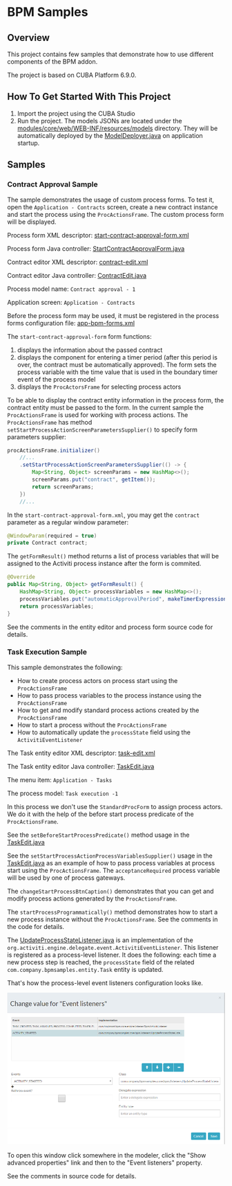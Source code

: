 # BPM Samples

## Overview

This project contains few samples that demonstrate how to use different components of the BPM addon.

The project is based on CUBA Platform 6.9.0.  

## How To Get Started With This Project

1. Import the project using the CUBA Studio
1. Run the project. The models JSONs are located under the [modules/core/web/WEB-INF/resources/models](modules/core/web/WEB-INF/resources/models) directory. They will be automatically deployed by the [ModelDeployer.java](modules/core/src/com/company/bpmsamples/core/bpm/ModelDeployer.java) on application startup.  

## Samples

### Contract Approval Sample

The sample demonstrates the usage of custom process forms. To test it, open the `Application - Contracts` screen, create a new contract instance and start the process using the `ProcActionsFrame`. The custom process form will be displayed.
 
Process form XML descriptor: [start-contract-approval-form.xml](modules/web/src/com/company/bpmsamples/web/forms/contract/start-contract-approval-form.xml)

Process form Java controller: [StartContractApprovalForm.java](modules/web/src/com/company/bpmsamples/web/forms/contract/StartContractApprovalForm.java)

Contract editor XML descriptor: [contract-edit.xml](modules/web/src/com/company/bpmsamples/web/contract/contract-edit.xml)

Contract editor Java controller: [ContractEdit.java](modules/web/src/com/company/bpmsamples/web/contract/ContractEdit.java)

Process model name: `Contract approval - 1`

Application screen: `Application - Contracts` 

Before the process form may be used, it must be registered in the process forms configuration file: [app-bpm-forms.xml](app-bpm-forms.xml)

The `start-contract-approval-form` form functions:
 
 1. displays the information about the passed contract
 1. displays the component for entering a timer period (after this period is over, the contract must be automatically approved). The form sets the process variable with the time value that is used in the boundary timer event of the process model
 1. displays the `ProcActorsFrame` for selecting process actors
 
 To be able to display the contract entity information in the process form, the contract entity must be passed to the form. In the current sample the `ProcActionsFrame` is used for working with process actions. The `ProcActionsFrame` has method `setStartProcessActionScreenParametersSupplier()` to specify form parameters supplier:

```java
procActionsFrame.initializer()
    //...
    .setStartProcessActionScreenParametersSupplier(() -> {
        Map<String, Object> screenParams = new HashMap<>();
        screenParams.put("contract", getItem());
        return screenParams;
    })
    //...
```

In the `start-contract-approval-form.xml`, you may get the `contract` parameter as a regular window parameter:

```java
@WindowParam(required = true)
private Contract contract;
```

The `getFormResult()` method returns a list of process variables that will be assigned to the Activiti process instance after the form is commited.

```java
@Override
public Map<String, Object> getFormResult() {
    HashMap<String, Object> processVariables = new HashMap<>();
    processVariables.put("automaticApprovalPeriod", makeTimerExpression(automaticApprovalPeriodField.getValue()));
    return processVariables;
}
``` 

See the comments in the entity editor and process form source code for details.

### Task Execution Sample

This sample demonstrates the following:

* How to create process actors on process start using the `ProcActionsFrame`
* How to pass process variables to the process instance using the `ProcActionsFrame`
* How to get and modify standard process actions created by the `ProcActionsFrame`
* How to start a process without the `ProcActionsFrame`
* How to automatically update the `processState` field using the `ActivitiEventListener`

The Task entity editor XML descriptor: [task-edit.xml](modules/web/src/com/company/bpmsamples/web/task/task-edit.xml)

The Task entity editor Java controller: [TaskEdit.java](modules/web/src/com/company/bpmsamples/web/task/TaskEdit.java)

The menu item: `Application - Tasks`

The process model: `Task execution -1`

In this process we don't use the `StandardProcForm` to assign process actors. We do it with the help of the before start process predicate of the `ProcActionsFrame`.

See the `setBeforeStartProcessPredicate()` method usage in the [TaskEdit.java](modules/web/src/com/company/bpmsamples/web/task/TaskEdit.java)   

See the `setStartProcessActionProcessVariablesSupplier()` usage in the [TaskEdit.java](modules/web/src/com/company/bpmsamples/web/task/TaskEdit.java) as an example of how to pass process variables at process start using the `ProcActionsFrame`. The `acceptanceRequired` process variable will be used by one of process gateways.

The `changeStartProcessBtnCaption()` demonstrates that you can get and modify process actions generated by the `ProcActionsFrame`. 

The `startProcessProgrammatically()` method demonstrates how to start a new process instance without the `ProcActionsFrame`. See the comments in the code for details.

The [UpdateProcessStateListener.java](modules/core/src/com/company/bpmsamples/core/bpm/listeners/UpdateProcessStateListener.java) is an implementation of the `org.activiti.engine.delegate.event.ActivitiEventListener`. This listener is registered as a process-level listener. It does the following: each time a new process step is reached, the `processState` field of the related `com.company.bpmsamples.entity.Task` entity is updated.

That's how the process-level event listeners configuration looks like. 

![UpdateProcessStateListener](images/task-execution-1-update-process-state-listener.png)

To open this window click somewhere in the modeler, click the "Show advanced properties" link and then to the "Event listeners" property.

See the comments in source code for details.

